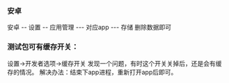 ### 安卓
安卓 -- 设置 --  应用管理 --- 对应app  --- 存储    删除数据即可


### 测试包可有缓存开关：

设置->开发者选项->缓存开关
发现一个问题，有时这个开关关掉后，还是会有缓存的情况。
解决办法：结束下app进程，重新打开app后即可。